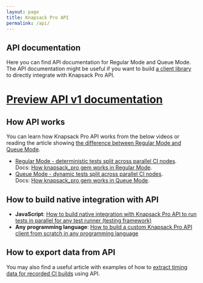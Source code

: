 ```yaml
---
layout: page
title: Knapsack Pro API
permalink: /api/
---
```


## API documentation

<p>
Here you can find API documentation for Regular Mode and Queue Mode. The API documentation might be useful if you want to build <a href="/">a client library</a> to directly integrate with Knapsack Pro API.
</p>

<h1><a href="/api/v1/">Preview API v1 documentation</a></h1>

## How API works

You can learn how Knapsack Pro API works from the below videos or reading the article showing [the difference between Regular Mode and Queue Mode](/2020/how-to-speed-up-ruby-and-javascript-tests-with-ci-parallelisation).

<ul>
  <li>
  <a href="https://youtu.be/ZEb6NeRRfQ4"><i class="fab fa-youtube"></i> Regular Mode - deterministic tests split across parallel CI nodes</a>.
  <br>
  Docs: <a href="https://github.com/KnapsackPro/knapsack_pro-ruby#how-does-knapsack_pro-work">How knapsack_pro gem works in Regular Mode</a>.
  </li>
  <li>
  <a href="https://youtu.be/hUEB1XDKEFY"><i class="fab fa-youtube"></i> Queue Mode - dynamic tests split across parallel CI nodes</a>.
  <br>
  Docs: <a href="https://github.com/KnapsackPro/knapsack_pro-ruby#queue-mode">How knapsack_pro gem works in Queue Mode</a>.
  </li>
</ul>

## How to build native integration with API

- **JavaScript**: [How to build native integration with Knapsack Pro API to run tests in parallel for any test runner (testing framework)](/2020/how-to-build-native-integration-with-knapsack-pro-api-to-run-tests-in-parallel-for-any-test-runner-testing-framework)
- **Any programming language**: [How to build a custom Knapsack Pro API client from scratch in any programming language](/2021/how-to-build-knapsack-pro-api-client-from-scratch-in-any-programming-language)

## How to export data from API

<p>
You may also find a useful article with examples of how to <a href="/2018/how-to-export-test-suite-timing-data-from-knapsack-pro-api">extract timing data for recorded CI builds</a> using API.
</p>
